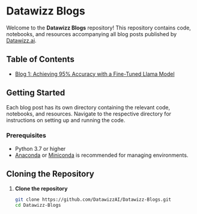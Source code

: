 # Datawizz Blogs

Welcome to the **Datawizz Blogs** repository! This repository contains code, notebooks, and resources accompanying all blog posts published by [Datawizz.ai](https://datawizz.ai).

## Table of Contents

- [Blog 1: Achieving 95% Accuracy with a Fine-Tuned Llama Model](./blog1/README.md)

## Getting Started

Each blog post has its own directory containing the relevant code, notebooks, and resources. Navigate to the respective directory for instructions on setting up and running the code.

### Prerequisites

- Python 3.7 or higher
- [Anaconda](https://www.anaconda.com/products/individual) or [Miniconda](https://docs.conda.io/en/latest/miniconda.html) is recommended for managing environments.

## Cloning the Repository

1. **Clone the repository**

   ```bash
   git clone https://github.com/DatawizzAI/Datawizz-Blogs.git
   cd Datawizz-Blogs
